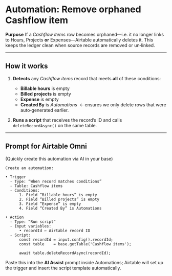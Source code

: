 <script setup lang="ts">
import ScrollableScreenshot from '../components/ScrollableScreenshot.vue';
</script>

# Automation: Remove orphaned Cashflow item

**Purpose**  If a *Cashflow items* row becomes orphaned—i.e. it no longer links to Hours, Projects **or** Expenses—Airtable automatically deletes it. This keeps the ledger clean when source records are removed or un‑linked.

<ScrollableScreenshot src="/automations/remove-cashflow-item.png" />

---

## How it works

1. **Detects** any *Cashflow items* record that meets **all** of these conditions:

   * **Billable hours** is empty
   * **Billed projects** is empty
   * **Expense** is empty
   * **Created By** is *Automations*  ← ensures we only delete rows that were auto‑generated earlier.
2. **Runs a script** that receives the record’s ID and calls `deleteRecordAsync()` on the same table.

---

## Prompt for Airtable Omni

(Quickly create this automation via AI in your base)

```text
Create an automation:

• Trigger
  - Type: “When record matches conditions”
  - Table: Cashflow items
  - Conditions:
      1. Field “Billable hours” is empty
      2. Field “Billed projects” is empty
      3. Field “Expense” is empty
      4. Field “Created By” is Automations

• Action
  - Type: “Run script”
  - Input variables:
      • recordId ← Airtable record ID
  - Script:
      const recordId = input.config().recordId;
      const table    = base.getTable('Cashflow items');

      await table.deleteRecordAsync(recordId);
```

Paste this into the **AI Assist** prompt inside Automations; Airtable will set up the trigger and insert the script template automatically.

